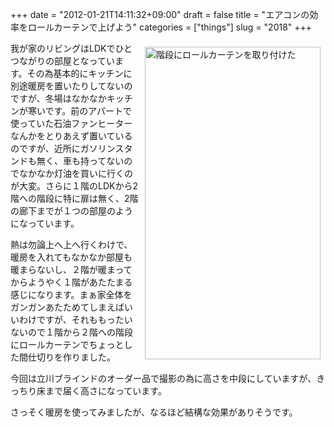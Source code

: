 +++
date = "2012-01-21T14:11:32+09:00"
draft = false
title = "エアコンの効率をロールカーテンで上げよう"
categories = ["things"]
slug = "2018"
+++

<a href="http://www.flickr.com/photos/keruru/6734305007/" title="階段にロールカーテンを取り付けた by けるる, on Flickr"><img src="http://farm8.staticflickr.com/7167/6734305007_0a01a4d7bb.jpg" width="281" height="500" alt="階段にロールカーテンを取り付けた" align="right" hspace="8" vspace="8"/></a>

我が家のリビングはLDKでひとつながりの部屋となっています。その為基本的にキッチンに別途暖房を置いたりしてないのですが、冬場はなかなかキッチンが寒いです。前のアパートで使っていた石油ファンヒーターなんかをとりあえず置いているのですが、近所にガソリンスタンドも無く、車も持ってないのでなかなか灯油を買いに行くのが大変。さらに１階のLDKから2階への階段に特に扉は無く、2階の廊下までが１つの部屋のようになっています。

熱は勿論上へ上へ行くわけで、暖房を入れてもなかなか部屋も暖まらないし、２階が暖まってからようやく１階があたたまる感じになります。まぁ家全体をガンガンあたためてしまえばいいわけですが、それももったいないので１階から２階への階段にロールカーテンでちょっとした間仕切りを作りました。

今回は立川ブラインドのオーダー品で撮影の為に高さを中段にしていますが、きっちり床まで届く高さになっています。

さっそく暖房を使ってみましたが、なるほど結構な効果がありそうです。

